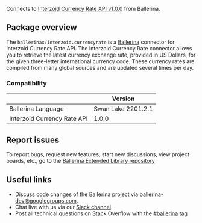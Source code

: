 Connects to [Interzoid Currency Rate API v1.0.0](https://interzoid.com/services/getcurrencyrate) from Ballerina.

## Package overview
The `ballerinax/interzoid.currencyrate` is a [Ballerina](https://ballerina.io/) connector for Interzoid Currency Rate API. The Interzoid Currency Rate connector allows you to retrieve the latest currency exchange rate, provided in US Dollars, for the given three-letter international currency code. These currency rates are compiled from many global sources and are updated several times per day.

### Compatibility
|                                | Version                   |
|--------------------------------|---------------------------|
| Ballerina Language             | Swan Lake 2201.2.1          |
| Interzoid Currency Rate API    | 1.0.0                     |

## Report issues
To report bugs, request new features, start new discussions, view project boards, etc., go to the [Ballerina Extended Library repository](https://github.com/ballerina-platform/ballerina-extended-library)

## Useful links
- Discuss code changes of the Ballerina project via [ballerina-dev@googlegroups.com](mailto:ballerina-dev@googlegroups.com).
- Chat live with us via our [Slack channel](https://ballerina.io/community/slack/).
- Post all technical questions on Stack Overflow with the [#ballerina](https://stackoverflow.com/questions/tagged/ballerina) tag

